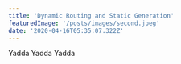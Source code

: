 ```yaml
---
title: 'Dynamic Routing and Static Generation'
featuredImage: '/posts/images/second.jpeg'
date: '2020-04-16T05:35:07.322Z'
---
```


Yadda Yadda Yadda